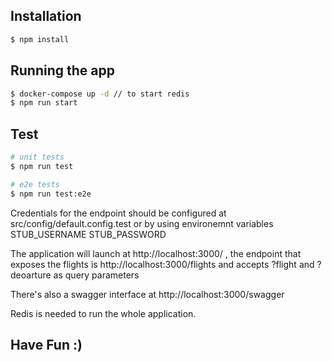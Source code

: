 

## Installation

```bash
$ npm install
```

## Running the app

```bash
$ docker-compose up -d // to start redis
$ npm run start
```

## Test

```bash
# unit tests
$ npm run test

# e2e tests
$ npm run test:e2e

```

Credentials for the endpoint should be configured at src/config/default.config.test or by using environemnt variables STUB_USERNAME STUB_PASSWORD

The application will launch at http://localhost:3000/ , the endpoint that exposes the flights is http://localhost:3000/flights and accepts ?flight and ?deoarture as query parameters

There's also a swagger interface at http://localhost:3000/swagger

Redis is needed to run the whole application.



## Have Fun :)